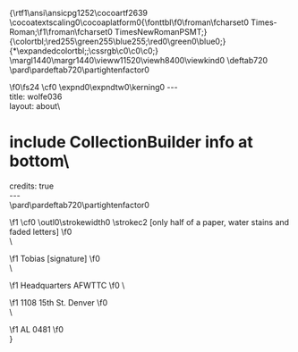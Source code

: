 {\rtf1\ansi\ansicpg1252\cocoartf2639
\cocoatextscaling0\cocoaplatform0{\fonttbl\f0\froman\fcharset0 Times-Roman;\f1\froman\fcharset0 TimesNewRomanPSMT;}
{\colortbl;\red255\green255\blue255;\red0\green0\blue0;}
{\*\expandedcolortbl;;\cssrgb\c0\c0\c0;}
\margl1440\margr1440\vieww11520\viewh8400\viewkind0
\deftab720
\pard\pardeftab720\partightenfactor0

\f0\fs24 \cf0 \expnd0\expndtw0\kerning0
---\
title: wolfe036\
layout: about\
# include CollectionBuilder info at bottom\
credits: true\
---\
\pard\pardeftab720\partightenfactor0

\f1 \cf0 \outl0\strokewidth0 \strokec2 [only half of a paper, water stains and faded letters]
\f0 \
\

\f1 Tobias [signature]
\f0 \
\

\f1 Headquarters AFWTTC
\f0 \

\f1 1108 15th St. Denver
\f0 \
\

\f1 AL 0481
\f0 \
}